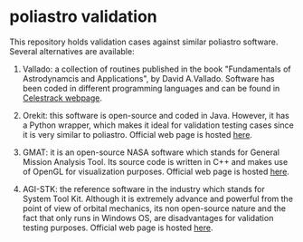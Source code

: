 # poliastro validation

This repository holds validation cases against similar poliastro software.
Several alternatives are available:

1. Vallado: a collection of routines published in the book "Fundamentals of
   Astrodynamcis and Applications", by David A.Vallado. Software has been
   coded in different programming languages and can be found in [Celestrack
   webpage](https://celestrak.com/software/vallado-sw.php).

2. Orekit: this software is open-source and coded in Java. However, it has a
   Python wrapper, which makes it ideal for validation testing cases since it is
   very similar to poliastro. Official web page is hosted
   [here](https://www.orekit.org/).

3. GMAT: it is an open-source NASA software which stands for General Mission
   Analysis Tool. Its source code is written in C++ and makes use of OpenGL for
   visualization purposes. Official web page is hosted
   [here](https://gmat.atlassian.net/wiki/home).

4. AGI-STK: the reference software in the industry which stands for System Tool
   Kit. Although it is extremely advance and powerful from the point of view of
   orbital mechanics, its non open-source nature and the fact that only runs in
   Windows OS, are disadvantages for validation testing purposes. Official web
   page is hosted [here](https://gmat.atlassian.net/wiki/home).


